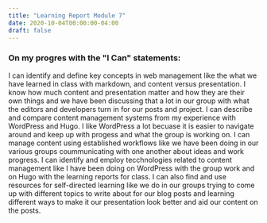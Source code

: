 ```yaml
---
title: "Learning Report Module 7"
date: 2020-10-04T00:00:00-04:00
draft: false
---
```

### On my progres with the "I Can" statements:

I can identify and define key concepts in web management like the what we have learned in class with markdown, and content versus presentation. I know how much content and presentation matter and how they are their own things and we have been discussing that a lot in our group with what the editors and developers turn in for our posts and project. I can describe and compare content management systems from my experience with WordPress and Hugo. I like WordPress a lot becuase it is easier to navigate around and keep up with progess and what the group is working on. I can manage content using established workflows like we have been doing in our various groups coummunicating with one another about ideas and work progress. I can identify and employ tecchnologies related to content management like I have been doing on WordPress with the group work and on Hugo with the learning reports for class. I can also find and use resources for self-directed learning like we do in our groups trying to come up with different topics to write about for our blog posts and learning different ways to make it our presentation look better and aid our content on the posts.
